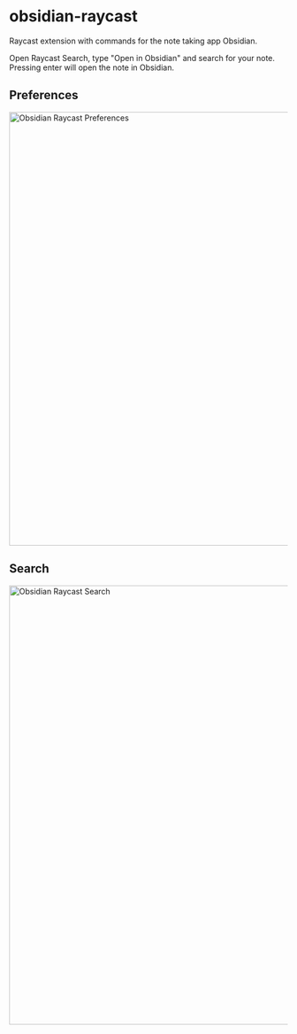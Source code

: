 # obsidian-raycast
Raycast extension with commands for the note taking app Obsidian.

Open Raycast Search, type "Open in Obsidian" and search for your note. Pressing enter will open the note in Obsidian.

## Preferences
<img width="783" alt="Obsidian Raycast Preferences" src="https://user-images.githubusercontent.com/67844154/138552922-a29cd8b2-c776-40cb-94f0-9b75556f1cfa.png">

## Search
<img width="793" alt="Obsidian Raycast Search" src="https://user-images.githubusercontent.com/67844154/138552923-35bfbfdf-a46a-4d23-ab7a-c17d90323f58.png">

